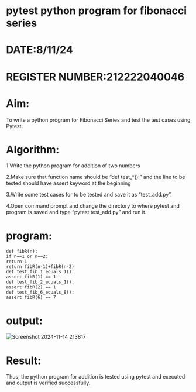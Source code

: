 # pytest python program for fibonacci series
# DATE:8/11/24
# REGISTER NUMBER:212222040046
# Aim:
To write a python program for Fibonacci Series and test the test cases using Pytest.
# Algorithm:
1.Write the python program for addition of two numbers

2.Make sure that function name should be “def test_*():” and the line to be tested should have assert keyword at the beginning 

3.Write some test cases for to be tested and save it as “test_add.py”. 

4.Open command prompt and change the directory to where pytest and program is saved and type “pytest test_add.py” and run it.
# program:
```
def fibR(n):
if n==1 or n==2:
return 1
return fibR(n-1)+fibR(n-2)
def test_fib_1_equals_1():
assert fibR(1) == 1
def test_fib_2_equals_1():
assert fibR(2) == 1
def test_fib_6_equals_8():
assert fibR(6) == 7
```
# output:
![Screenshot 2024-11-14 213817](https://github.com/user-attachments/assets/df8723e6-afd9-46f7-83f6-0e116f2375a7)
# Result:
Thus, the python program for addition is tested using pytest and executed and output is verified
successfully.





